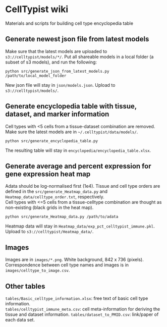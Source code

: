 # CellTypist wiki
Materials and scripts for building cell type encyclopedia table

## Generate newest json file from latest models
Make sure that the latest models are uploaded to `s3://celltypist/models/*/`. Put all shareable models in a local folder (a subset of s3 models), and run the following:  
```console
python src/generate_json_from_latest_models.py /path/to/local_model_folder
```
New json file will stay in `json/models.json`. Upload to `s3://celltypist/models/`.

## Generate encyclopedia table with tissue, dataset, and marker information
Cell types with <5 cells from a tissue-dataset combination are removed. Make sure the latest models are in `~/.celltypist/data/models/`.
```console
python src/generate_encyclopedia_table.py
```
The resulting table will stay in `encyclopedia/encyclopedia_table.xlsx`.

## Generate average and percent expression for gene expression heat map
Adata should be log-normalised first (1e4). Tissue and cell type orders are defined in the `src/generate_Heatmap_data.py` and `Heatmap_data/celltype_order.txt`, respectively.  
Cell types with <=5 cells from a tissue-celltype combination are thought as non-existing (black grids in the heat map).
```console
python src/generate_Heatmap_data.py /path/to/adata
```
Heatmap data will stay in `Heatmap_data/exp_pct_celltypist_immune.pkl`. Upload to `s3://celltypist/Heatmap_data/`.

## Images
Images are in `images/*.png`. White background, 842 x 736 (pixels).  
Correspondence between cell type names and images is in `images/celltype_to_image.csv`.

## Other tables
`tables/Basic_celltype_information.xlsx`: free text of basic cell type information.  
`tables/celltypist_immune_meta.csv`: cell meta-information for deriving the tissue and dataset information.
`tables/dataset_to_PMID.csv`: link/paper of each data set.

